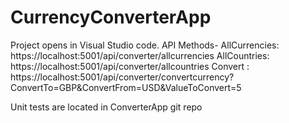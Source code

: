 # CurrencyConverterApp
Project opens in Visual Studio code.
API Methods-
AllCurrencies: https://localhost:5001/api/converter/allcurrencies
AllCountries: https://localhost:5001/api/converter/allcountries
Convert : https://localhost:5001/api/converter/convertcurrency?ConvertTo=GBP&ConvertFrom=USD&ValueToConvert=5

Unit tests are located in ConverterApp git repo
